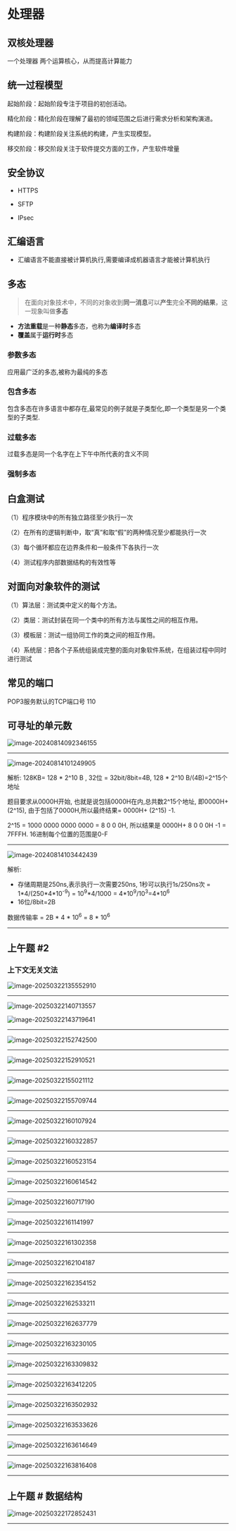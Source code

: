 # 处理器

## 双核处理器

一个处理器 两个运算核心，从而提高计算能力

## 统一过程模型
起始阶段：起始阶段专注于项目的初创活动。

精化阶段：精化阶段在理解了最初的领域范围之后进行需求分析和架构演进。

构建阶段：构建阶段关注系统的构建，产生实现模型。

移交阶段：移交阶段关注于软件提交方面的工作，产生软件增量

## 安全协议

- HTTPS

- SFTP
- IPsec

## 汇编语言

- 汇编语言不能直接被计算机执行,需要编译成机器语言才能被计算机执行

## 多态

> 在面向对象技术中，不同的对象收到**同一消息**可以**产生**完全**不同的结果**，这一现象叫做**多态**

- **方法重载**是一种**静态**多态，也称为**编译时**多态
- **覆盖**属于**运行时**多态

### 参数多态

应用最广泛的多态,被称为最纯的多态

### 包含多态

包含多态在许多语言中都存在,最常见的例子就是子类型化,即一个类型是另一个类型的子类型.

### 过载多态

过载多态是同一个名字在上下午中所代表的含义不同

### 强制多态







## 白盒测试

（1）程序模块中的所有独立路径至少执行一次

（2）在所有的逻辑判断中，取“真”和取“假”的两种情况至少都能执行一次

（3）每个循环都应在边界条件和一般条件下各执行一次

（4）测试程序内部数据结构的有效性等

## 对面向对象软件的测试

（1）算法层：测试类中定义的每个方法。

（2）类层：测试封装在同一个类中的所有方法与属性之间的相互作用。

（3）模板层：测试一组协同工作的类之间的相互作用。

（4）系统层：把各个子系统组装成完整的面向对象软件系统，在组装过程中同时进行测试

## 常见的端口

POP3服务默认的TCP端口号 110



## 可寻址的单元数

![image-20240814092346155](../../../images/image-20240814092346155.png)



---



![image-20240814101249905](../../../images/image-20240814101249905.png)

解析: 128KB= 128 * 2^10 B , 32位 = 32bit/8bit=4B,   128 * 2^10 B/(4B)=2^15个地址

题目要求从0000H开始, 也就是说包括0000H在内,总共数2^15个地址, 即0000H+ (2^15), 由于包括了0000H,所以最终结果= 0000H+ (2^15) -1.

2^15 = 1000 0000 0000 0000 = 8 0 0 0H, 所以结果是 0000H+ 8 0 0 0H -1 = 7FFFH. 16进制每个位置的范围是0-F

---

![image-20240814103442439](../../../images/image-20240814103442439.png)

解析:  

- 存储周期是250ns,表示执行一次需要250ns, 1秒可以执行1s/250ns次 = 1*4/(250\*4\*10<sup>-9</sup>) = 10<sup>9</sup>\*4/1000 = 4\*10<sup>9</sup>/10<sup>3</sup>=4\*10<sup>6</sup>
- 16位/8bit=2B

数据传输率 = 2B \* 4 \* 10<sup>6</sup>  = 8 \* 10<sup>6</sup>

---

## 上午题 #2

### 上下文无关文法

![image-20250322135552910](../../../images/image-20250322135552910.png)

---

![image-20250322140713557](../../../images/image-20250322140713557.png)

![image-20250322143719641](../../../images/image-20250322143719641.png)

---

![image-20250322152742500](../../../images/image-20250322152742500.png)

---

![image-20250322152910521](../../../images/image-20250322152910521.png)

---

![image-20250322155021112](../../../images/image-20250322155021112.png)

---

![image-20250322155709744](../../../images/image-20250322155709744.png)

---

![image-20250322160107924](../../../images/image-20250322160107924.png)

---

![image-20250322160322857](../../../images/image-20250322160322857.png)

---

![image-20250322160523154](../../../images/image-20250322160523154.png)

---

![image-20250322160614542](../../../images/image-20250322160614542.png)

---

![image-20250322160717190](../../../images/image-20250322160717190.png)

---

![image-20250322161141997](../../../images/image-20250322161141997.png)

---

![image-20250322161302358](../../../images/image-20250322161302358.png)

---

![image-20250322162104187](../../../images/image-20250322162104187.png)

---

![image-20250322162354152](../../../images/image-20250322162354152.png)

---

![image-20250322162533211](../../../images/image-20250322162533211.png)

---

![image-20250322162637779](../../../images/image-20250322162637779.png)

---

![image-20250322163230105](../../../images/image-20250322163230105.png)

---

![image-20250322163309832](../../../images/image-20250322163309832.png)

---

![image-20250322163412205](../../../images/image-20250322163412205.png)

---

![image-20250322163502932](../../../images/image-20250322163502932.png)

---

![image-20250322163533626](../../../images/image-20250322163533626.png)

---

![image-20250322163614649](../../../images/image-20250322163614649.png)

---

![image-20250322163816408](../../../images/image-20250322163816408.png)

---

## 上午题 # 数据结构

![image-20250322172852431](../../../images/image-20250322172852431.png)

---





